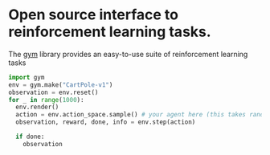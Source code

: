 # Open source interface to reinforcement learning tasks.

The [gym](https://github.com/openai/gym) library provides an easy-to-use suite of reinforcement learning tasks

```python
import gym
env = gym.make("CartPole-v1")
observation = env.reset()
for _ in range(1000):
  env.render()
  action = env.action_space.sample() # your agent here (this takes random actions)
  observation, reward, done, info = env.step(action)

  if done:
    observation
```

